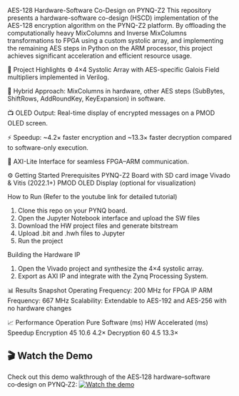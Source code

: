 AES-128 Hardware-Software Co-Design on PYNQ-Z2
This repository presents a hardware-software co-design (HSCD) implementation of the AES-128 encryption algorithm on the PYNQ-Z2 platform. By offloading the computationally heavy MixColumns and Inverse MixColumns transformations to FPGA using a custom systolic array, and implementing the remaining AES steps in Python on the ARM processor, this project achieves significant acceleration and efficient resource usage.

🚀 Project Highlights
⚙️ 4×4 Systolic Array with AES-specific Galois Field multipliers implemented in Verilog.

🧠 Hybrid Approach: MixColumns in hardware, other AES steps (SubBytes, ShiftRows, AddRoundKey, KeyExpansion) in software.

📺 OLED Output: Real-time display of encrypted messages on a PMOD OLED screen.

⚡ Speedup: ~4.2× faster encryption and ~13.3× faster decryption compared to software-only execution.

📡 AXI-Lite Interface for seamless FPGA–ARM communication.

⚙️ Getting Started
Prerequisites
PYNQ-Z2 Board with SD card image
Vivado & Vitis (2022.1+)
PMOD OLED Display (optional for visualization)

How to Run (Refer to the youtube link for detailed tutorial)
1) Clone this repo on your PYNQ board.
2) Open the Jupyter Notebook interface and upload the SW files
4) Download the HW project files and generate bitstream
5) Upload .bit and .hwh files to Jupyter 
6) Run the project

Building the Hardware IP
1) Open the Vivado project and synthesize the 4×4 systolic array.
2) Export as AXI IP and integrate with the Zynq Processing System.

📊 Results Snapshot
Operating Frequency: 200 MHz for FPGA IP
ARM Frequency: 667 MHz
Scalability: Extendable to AES-192 and AES-256 with no hardware changes

📈 Performance
Operation	Pure Software (ms)	HW Accelerated (ms)	Speedup
Encryption	45	10.6	4.2×
Decryption	60	4.5	13.3×

## 🎬 Watch the Demo

Check out this demo walkthrough of the AES‑128 hardware–software co‑design on PYNQ‑Z2:
[![Watch the demo](https://img.youtube.com/vi/bTiKk6Puxxo/0.jpg)](https://www.youtube.com/watch?v=bTiKk6Puxxo)

